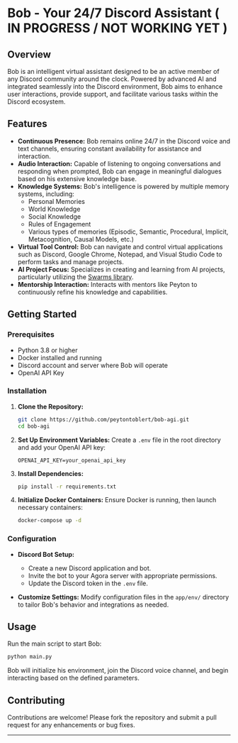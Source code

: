 # Bob - Your 24/7 Discord Assistant ( IN PROGRESS / NOT WORKING YET )

## Overview

Bob is an intelligent virtual assistant designed to be an active member of any Discord community around the clock. Powered by advanced AI and integrated seamlessly into the Discord environment, Bob aims to enhance user interactions, provide support, and facilitate various tasks within the Discord ecosystem.

## Features

- **Continuous Presence:** Bob remains online 24/7 in the Discord voice and text channels, ensuring constant availability for assistance and interaction.
- **Audio Interaction:** Capable of listening to ongoing conversations and responding when prompted, Bob can engage in meaningful dialogues based on his extensive knowledge base.
- **Knowledge Systems:** Bob's intelligence is powered by multiple memory systems, including:
  - Personal Memories
  - World Knowledge
  - Social Knowledge
  - Rules of Engagement
  - Various types of memories (Episodic, Semantic, Procedural, Implicit, Metacognition, Causal Models, etc.)
- **Virtual Tool Control:** Bob can navigate and control virtual applications such as Discord, Google Chrome, Notepad, and Visual Studio Code to perform tasks and manage projects.
- **AI Project Focus:** Specializes in creating and learning from AI projects, particularly utilizing the [Swarms library](https://github.com/kyegomez/swarms).
- **Mentorship Interaction:** Interacts with mentors like Peyton to continuously refine his knowledge and capabilities.

## Getting Started

### Prerequisites

- Python 3.8 or higher
- Docker installed and running
- Discord account and server where Bob will operate
- OpenAI API Key

### Installation

1. **Clone the Repository:**
   ```bash
   git clone https://github.com/peytontoblert/bob-agi.git
   cd bob-agi
   ```

2. **Set Up Environment Variables:**
   Create a `.env` file in the root directory and add your OpenAI API key:
   ```
   OPENAI_API_KEY=your_openai_api_key
   ```

3. **Install Dependencies:**
   ```bash
   pip install -r requirements.txt
   ```

4. **Initialize Docker Containers:**
   Ensure Docker is running, then launch necessary containers:
   ```bash
   docker-compose up -d
   ```

### Configuration

- **Discord Bot Setup:**
  - Create a new Discord application and bot.
  - Invite the bot to your Agora server with appropriate permissions.
  - Update the Discord token in the `.env` file.

- **Customize Settings:**
  Modify configuration files in the `app/env/` directory to tailor Bob's behavior and integrations as needed.

## Usage

Run the main script to start Bob:
```bash
python main.py
```

Bob will initialize his environment, join the Discord voice channel, and begin interacting based on the defined parameters.

## Contributing

Contributions are welcome! Please fork the repository and submit a pull request for any enhancements or bug fixes.

---
